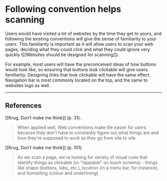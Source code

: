# Following convention helps scanning
Users would have visited a lot of websites by the time they get to yours, and following the existing conventions will give the sense of familiarity to your users. This familiarity is important as it will allow users to scan your web pages, deciding what they could click and what they could ignore very quickly ([[Websites should be designed for scanning]]).

For example, most users will have the preconceived ideas of how buttons would look like, so ensuring that buttons look clickable will give users familiarity. Designing links that look clickable will have the same effect. Navigation bar is most commonly located on the top, and the same to websites logo as well.

---
## References
[[Krug, Don’t make me think]] (p. 31).
> When applied well, Web conventions make life easier for users because they don't have to constantly figure out what things are and how they're supposed to work as they go from site to site.

[[Krug, Don’t make me think]] (p.  101).
> As we scan a page, we're looking for variety of visual cues that identify things as clickable (or "tappable" on touch screens) - things like shape (buttons, tabs, etc.), location (in a menu bar, for instance), and formatting (colour and underlining).

<!-- #evergreen -->

<!-- {BearID:AF540A70-11AB-4334-A61A-05B1C5CA7D78-17299-000104A72A5996E0} -->
